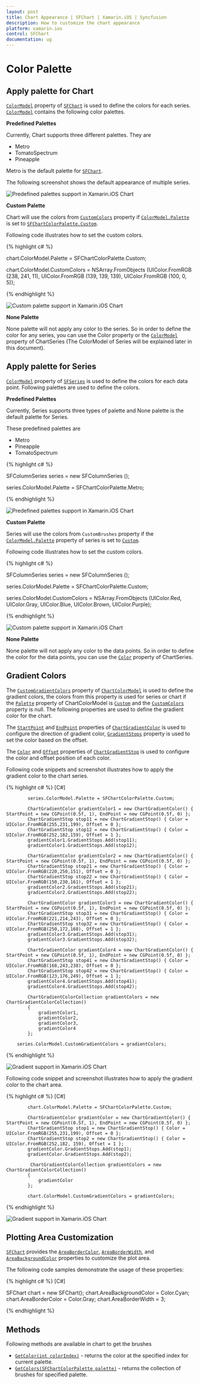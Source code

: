 ```yaml
---
layout: post
title: Chart Appearance | SFChart | Xamarin.iOS | Syncfusion
description: How to customize the chart appearance
platform: xamarin.ios
control: SFChart
documentation: ug
---
```


# Color Palette

## Apply palette for Chart

[`ColorModel`](https://help.syncfusion.com/cr/xamarin-ios/Syncfusion.SfChart.iOS.ChartBase.html#Syncfusion_SfChart_iOS_ChartBase_ColorModel) property of [`SFChart`](https://help.syncfusion.com/cr/xamarin-ios/Syncfusion.SfChart.iOS.SFChart.html) is used to define the colors for each series. [`ColorModel`](https://help.syncfusion.com/cr/xamarin-ios/Syncfusion.SfChart.iOS.ChartBase.html#Syncfusion_SfChart_iOS_ChartBase_ColorModel) contains the following color palettes.

**Predefined Palettes**

Currently, Chart supports three different palettes. They are 

* Metro
* TomatoSpectrum
* Pineapple

Metro is the default palette for [`SFChart`](https://help.syncfusion.com/cr/xamarin-ios/Syncfusion.SfChart.iOS.SFChart.html). 

The following screenshot shows the default appearance of multiple series.

![Predefined palettes support in Xamarin.iOS Chart](appearance_images/appearance_img1.png)

**Custom Palette**

Chart will use the colors from [`CustomColors`](https://help.syncfusion.com/cr/xamarin-ios/Syncfusion.SfChart.iOS.SFChartColorModel.html#Syncfusion_SfChart_iOS_SFChartColorModel_CustomColors) property if [`ColorModel.Palette`](https://help.syncfusion.com/cr/xamarin-ios/Syncfusion.SfChart.iOS.SFChartColorModel.html#Syncfusion_SfChart_iOS_SFChartColorModel_Palette) is set to [`SFChartColorPalette.Custom`](https://help.syncfusion.com/cr/xamarin-ios/Syncfusion.SfChart.iOS.SFChartColorPalette.html#Syncfusion_SfChart_iOS_SFChartColorPalette_Custom).

Following code illustrates how to set the custom colors.

{% highlight c# %}

chart.ColorModel.Palette          = SFChartColorPalette.Custom;

chart.ColorModel.CustomColors     = NSArray.FromObjects 
                                    (UIColor.FromRGB (238, 241, 11),
                                    UIColor.FromRGB (139, 139, 139),
                                    UIColor.FromRGB (100, 0, 5)); 


{% endhighlight %}

![Custom palette support in Xamarin.iOS Chart](appearance_images/appearance_img2.png)

**None Palette**

None palette will not apply any color to the series. So in order to define the color for any series, you can use the Color property or the [`ColorModel`](https://help.syncfusion.com/cr/xamarin-ios/Syncfusion.SfChart.iOS.ChartBase.html#Syncfusion_SfChart_iOS_ChartBase_ColorModel) property of ChartSeries (The ColorModel of Series will be explained later in this document).

## Apply palette for Series

[`ColorModel`](https://help.syncfusion.com/cr/xamarin-ios/Syncfusion.SfChart.iOS.SFSeries.html#Syncfusion_SfChart_iOS_SFSeries_ColorModel) property of [`SFSeries`](https://help.syncfusion.com/cr/xamarin-ios/Syncfusion.SfChart.iOS.SFSeries.html) is used to define the colors for each data point. Following palettes are used to define the colors.

**Predefined Palettes**

Currently, Series supports three types of palette and None palette is the default palette for Series.
 
These predefined palettes are

* Metro
* Pineapple
* TomatoSpectrum

{% highlight c# %}

SFColumnSeries series       = new SFColumnSeries ();

series.ColorModel.Palette   = SFChartColorPalette.Metro; 

{% endhighlight %}

![Predefined palettes support in Xamarin.iOS Chart](appearance_images/appearance_img3.png)

**Custom Palette**

Series will use the colors from `CustomBrushes` property if the [`ColorModel.Palette`](https://help.syncfusion.com/cr/xamarin-ios/Syncfusion.SfChart.iOS.SFChartColorModel.html#Syncfusion_SfChart_iOS_SFChartColorModel_Palette) property of series is set to [`Custom`](https://help.syncfusion.com/cr/xamarin-ios/Syncfusion.SfChart.iOS.SFChartColorPalette.html#Syncfusion_SfChart_iOS_SFChartColorPalette_Custom).

Following code illustrates how to set the custom colors.


{% highlight c# %}

SFColumnSeries series           = new SFColumnSeries ();

series.ColorModel.Palette       = SFChartColorPalette.Custom;

series.ColorModel.CustomColors  = NSArray.FromObjects 
                                    (UIColor.Red, 
                                    UIColor.Gray,
                                    UIColor.Blue, 
                                    UIColor.Brown, 
                                    UIColor.Purple); 


{% endhighlight %}


![Custom palette support in Xamarin.iOS Chart](appearance_images/appearance_img4.png)

**None Palette**

None palette will not apply any color to the data points. So in order to define the color for the data points, you can use the [`Color`](https://help.syncfusion.com/cr/xamarin-ios/Syncfusion.SfChart.iOS.SFSeries.html#Syncfusion_SfChart_iOS_SFSeries_Color) property of ChartSeries.

## Gradient Colors

The [`CustomGradientColors`](https://help.syncfusion.com/cr/xamarin-ios/Syncfusion.SfChart.iOS.SFChartColorModel.html#Syncfusion_SfChart_iOS_SFChartColorModel_CustomGradientColors) property of [`ChartColorModel`](https://help.syncfusion.com/cr/xamarin-ios/Syncfusion.SfChart.iOS.SFChartColorModel.html) is used to define the gradient colors, the colors from this property is used for series or chart if the [`Palette`](https://help.syncfusion.com/cr/xamarin-ios/Syncfusion.SfChart.iOS.SFChartColorModel.html#Syncfusion_SfChart_iOS_SFChartColorModel_Palette) property of ChartColorModel is [`Custom`](https://help.syncfusion.com/cr/xamarin-ios/Syncfusion.SfChart.iOS.SFChartColorPalette.html#Syncfusion_SfChart_iOS_SFChartColorPalette_Custom) and the [`CustomColors`](https://help.syncfusion.com/cr/xamarin-ios/Syncfusion.SfChart.iOS.SFChartColorModel.html#Syncfusion_SfChart_iOS_SFChartColorModel_CustomColors) property is null. The following properties are used to define the gradient color for the chart.

The [`StartPoint`](https://help.syncfusion.com/cr/xamarin-ios/Syncfusion.SfChart.iOS.ChartGradientColor.html#Syncfusion_SfChart_iOS_ChartGradientColor_StartPoint) and [`EndPoint`](https://help.syncfusion.com/cr/xamarin-ios/Syncfusion.SfChart.iOS.ChartGradientColor.html#Syncfusion_SfChart_iOS_ChartGradientColor_EndPoint)  properties of [`ChartGradientColor`](https://help.syncfusion.com/cr/xamarin-ios/Syncfusion.SfChart.iOS.ChartGradientColor.html) is used to configure the direction of gradient color, [`GradientStops`](https://help.syncfusion.com/cr/xamarin-ios/Syncfusion.SfChart.iOS.ChartGradientColor.html#Syncfusion_SfChart_iOS_ChartGradientColor_GradientStops)  property is used to set the color based on the offset.

The [`Color`](https://help.syncfusion.com/cr/xamarin-ios/Syncfusion.SfChart.iOS.ChartGradientStop.html#Syncfusion_SfChart_iOS_ChartGradientStop_Color) and [`Offset`](https://help.syncfusion.com/cr/xamarin-ios/Syncfusion.SfChart.iOS.ChartGradientStop.html#Syncfusion_SfChart_iOS_ChartGradientStop_Offset) properties of [`ChartGradientStop`](https://help.syncfusion.com/cr/xamarin-ios/Syncfusion.SfChart.iOS.ChartGradientStop.html) is used to configure the color and offset position of each color. 

Following code snippets and screenshot illustrates how to apply the gradient color to the chart series.

{% highlight c# %} 
[C#]

            series.ColorModel.Palette = SFChartColorPalette.Custom;

            ChartGradientColor gradientColor1 = new ChartGradientColor() { StartPoint = new CGPoint(0.5f, 1), EndPoint = new CGPoint(0.5f, 0) };
            ChartGradientStop stop11 = new ChartGradientStop() { Color = UIColor.FromRGB(255,231,199), Offset = 0 };
            ChartGradientStop stop12 = new ChartGradientStop() { Color = UIColor.FromRGB(252,182,159), Offset = 1 };
            gradientColor1.GradientStops.Add(stop11);
            gradientColor1.GradientStops.Add(stop12);

            ChartGradientColor gradientColor2 = new ChartGradientColor() { StartPoint = new CGPoint(0.5f, 1), EndPoint = new CGPoint(0.5f, 0) };
            ChartGradientStop stop21 = new ChartGradientStop() { Color = UIColor.FromRGB(220,250,151), Offset = 0 };
            ChartGradientStop stop22 = new ChartGradientStop() { Color = UIColor.FromRGB(150,230,161), Offset = 1 };
            gradientColor2.GradientStops.Add(stop21);
            gradientColor2.GradientStops.Add(stop22);

            ChartGradientColor gradientColor3 = new ChartGradientColor() { StartPoint = new CGPoint(0.5f, 1), EndPoint = new CGPoint(0.5f, 0) };
            ChartGradientStop stop31 = new ChartGradientStop() { Color = UIColor.FromRGB(221,214,243), Offset = 0 };
            ChartGradientStop stop32 = new ChartGradientStop() { Color = UIColor.FromRGB(250,172,168), Offset = 1 };
            gradientColor3.GradientStops.Add(stop31);
            gradientColor3.GradientStops.Add(stop32);

            ChartGradientColor gradientColor4 = new ChartGradientColor() { StartPoint = new CGPoint(0.5f, 1), EndPoint = new CGPoint(0.5f, 0) };
            ChartGradientStop stop41 = new ChartGradientStop() { Color = UIColor.FromRGB(168,243,238), Offset = 0 };
            ChartGradientStop stop42 = new ChartGradientStop() { Color = UIColor.FromRGB(123,176,249), Offset = 1 };
            gradientColor4.GradientStops.Add(stop41);
            gradientColor4.GradientStops.Add(stop42);

            ChartGradientColorCollection gradientColors = new ChartGradientColorCollection()
            {
                gradientColor1,
                gradientColor2,
                gradientColor3,
                gradientColor4
            };

        series.ColorModel.CustomGradientColors = gradientColors;

{% endhighlight %}

![Gradient support in Xamarin.iOS Chart](appearance_images/gradient_series.png)

Following code snippet and screenshot illustrates how to apply the gradient color to the chart area.

{% highlight c# %} 
[C#]

            chart.ColorModel.Palette = SFChartColorPalette.Custom;

            ChartGradientColor gradientColor = new ChartGradientColor() { StartPoint = new CGPoint(0.5f, 1), EndPoint = new CGPoint(0.5f, 0) };
            ChartGradientStop stop1 = new ChartGradientStop() { Color = UIColor.FromRGB(255,231,199), Offset = 0 };
            ChartGradientStop stop2 = new ChartGradientStop() { Color = UIColor.FromRGB(252,182, 159), Offset = 1 };
            gradientColor.GradientStops.Add(stop1);
            gradientColor.GradientStops.Add(stop2);

             ChartGradientColorCollection gradientColors = new ChartGradientColorCollection()
            {
                gradientColor
            };

            chart.ColorModel.CustomGradientColors = gradientColors;

{% endhighlight %}

![Gradient support in Xamarin.iOS Chart](appearance_images/gradient_chart.png)

## Plotting Area Customization

[`SFChart`](https://help.syncfusion.com/cr/xamarin-ios/Syncfusion.SfChart.iOS.SFChart.html) provides the [`AreaBorderColor`](https://help.syncfusion.com/cr/xamarin-ios/Syncfusion.SfChart.iOS.ChartBase.html#Syncfusion_SfChart_iOS_ChartBase_AreaBorderColor), [`AreaBorderWidth`](https://help.syncfusion.com/cr/xamarin-ios/Syncfusion.SfChart.iOS.ChartBase.html#Syncfusion_SfChart_iOS_ChartBase_AreaBorderWidth), and [`AreaBackgroundColor`](https://help.syncfusion.com/cr/xamarin-ios/Syncfusion.SfChart.iOS.ChartBase.html#Syncfusion_SfChart_iOS_ChartBase_AreaBackgroundColor) properties to customize the plot area.

The following code samples demonstrate the usage of these properties:

{% highlight c# %} 
[C#]

SFChart chart = new SFChart();
chart.AreaBackgroundColor = Color.Cyan;
chart.AreaBorderColor = Color.Gray;
chart.AreaBorderWidth = 3;

{% endhighlight %}

## Methods

Following methods are available in chart to get the brushes

* [`GetColor(int colorIndex)`](https://help.syncfusion.com/cr/xamarin-ios/Syncfusion.SfChart.iOS.SFChartColorModel.html#Syncfusion_SfChart_iOS_SFChartColorModel_GetColor_System_Int32_) - returns the color at the specified index for current palette.
* [`GetColors(SFChartColorPalette palette)`](https://help.syncfusion.com/cr/xamarin-ios/Syncfusion.SfChart.iOS.SFChartColorModel.html#Syncfusion_SfChart_iOS_SFChartColorModel_GetColors_Syncfusion_SfChart_iOS_SFChartColorPalette_) - returns the collection of brushes for specified palette.
